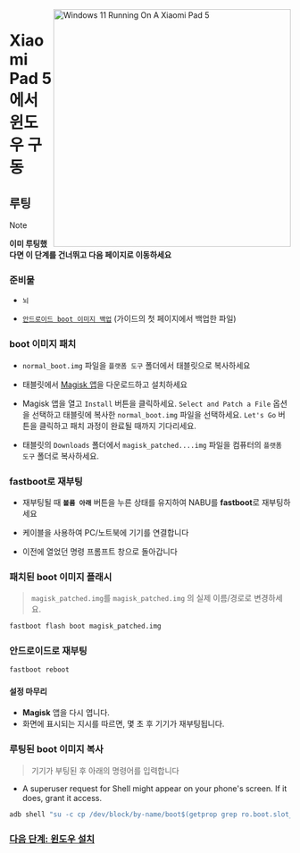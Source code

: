 <img align="right" src="https://raw.githubusercontent.com/erdilS/Port-Windows-11-Xiaomi-Pad-5/main/nabu.png" width="425" alt="Windows 11 Running On A Xiaomi Pad 5">

# Xiaomi Pad 5 에서 윈도우 구동

## 루팅 
> [!NOTE]
> **이미 루팅했다면 이 단계를 건너뛰고 다음 페이지로 이동하세요**

### 준비물
- ```뇌```
  
- [```안드로이드 boot 이미지 백업```](/guide/Korean/1-partition-ko.md#기존-boot-이미지-백업) (가이드의 첫 페이지에서 백업한 파일)

### boot 이미지 패치 
- ```normal_boot.img``` 파일을  ```플랫폼 도구``` 폴더에서 태블릿으로 복사하세요

- 태블릿에서 [Magisk 앱](https://github.com/topjohnwu/Magisk/releases/latest)을 다운로드하고 설치하세요
  
-  Magisk 앱을 열고 ```Install``` 버튼을 클릭하세요. ```Select and Patch a File``` 옵션을 선택하고 태블릿에 복사한 ```normal_boot.img``` 파일을 선택하세요. ```Let's Go``` 버튼을 클릭하고 패치 과정이 완료될 때까지 기다리세요.
  
- 태블릿의 ```Downloads``` 폴더에서 ```magisk_patched....img``` 파일을 컴퓨터의 ```플랫폼 도구``` 폴더로 복사하세요. 

### fastboot로 재부팅
- 재부팅될 때 **`볼륨 아래`** 버튼을 누른 상태를 유지하여 NABU를 **fastboot**로 재부팅하세요

- 케이블을 사용하여 PC/노트북에 기기를 연결합니다

- 이전에 열었던 명령 프롬프트 창으로 돌아갑니다

### 패치된 boot 이미지 플래시 
> `magisk_patched.img`를 ```magisk_patched.img``` 의 실제 이름/경로로 변경하세요.
```cmd
fastboot flash boot magisk_patched.img
```

### 안드로이드로 재부팅
```cmd
fastboot reboot
```

#### 설정 마무리
- **Magisk** 앱을 다시 엽니다.
- 화면에 표시되는 지시를 따르면, 몇 초 후 기기가 재부팅됩니다.

### 루팅된 boot 이미지 복사
> 기기가 부팅된 후 아래의 명령어를 입력합니다

- A superuser request for Shell might appear on your phone's screen. If it does, grant it access.
```cmd
adb shell "su -c cp /dev/block/by-name/boot$(getprop grep ro.boot.slot_suffix) /sdcard/rooted_boot.img" & adb pull /sdcard/rooted_boot.img
```

### [다음 단계: 윈도우 설치](/guide/Korean/3-install-ko.md)












